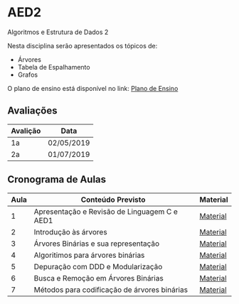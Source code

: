 # AED2
Algoritmos e Estrutura de Dados 2

Nesta disciplina serão apresentados os tópicos de:

* Árvores
* Tabela de Espalhamento
* Grafos

O plano de ensino está disponível no link:
[Plano de Ensino](Plano-Ension-CC.pdf)

## Avaliações

Avalição | Data
---------|------------
1a       | 02/05/2019
2a       | 01/07/2019

## Cronograma de Aulas

Aula | Conteúdo Previsto | Material
-----|----------------------------------------------|---------------------
1    | Apresentação e Revisão de Linguagem C e AED1 | [Material](aula1/)
2    | Introdução às árvores                        | [Material](aula2/)
3    | Árvores Binárias e sua representação         | [Material](aula3/)
4    | Algoritimos para árvores binárias            | [Material](aula4/)
5    | Depuração com DDD e Modularização            | [Material](aula5/)
6    | Busca e Remoção em Árvores Binárias          | [Material](aula6/)
7    | Métodos para codificação de árvores binárias | [Material](aula7/)

